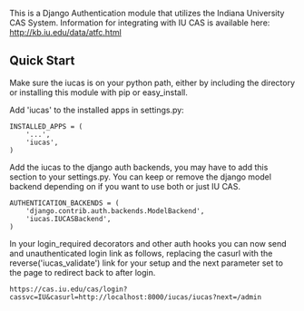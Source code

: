 This is a Django Authentication module that utilizes the Indiana University
CAS System.  Information for integrating with IU CAS is available here:
http://kb.iu.edu/data/atfc.html

## Quick Start

Make sure the iucas is on your python path, either by including the directory
or installing this module with pip or easy_install.

Add 'iucas' to the installed apps in settings.py:

    INSTALLED_APPS = (
        '...',
        'iucas',
    )

Add the iucas to the django auth backends, you may have to add this
section to your settings.py.  You can keep or remove the django model
backend depending on if you want to use both or just IU CAS.

    AUTHENTICATION_BACKENDS = (
        'django.contrib.auth.backends.ModelBackend',
        'iucas.IUCASBackend',
    )

In your login_required decorators and other auth hooks you can now send 
and unauthenticated login link as follows, replacing the casurl with the 
reverse('iucas_validate') link for your setup and the next parameter set 
to the page to redirect back to after login.

    https://cas.iu.edu/cas/login?cassvc=IU&casurl=http://localhost:8000/iucas/iucas?next=/admin
